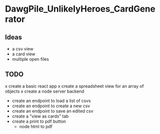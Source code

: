 # DawgPile_UnlikelyHeroes_CardGenerator

## Ideas
- a csv view
- a card view
- multiple open files

## TODO
x create a basic react app
x create a spreadsheet view for an array of objects
x create a node server backend
  - create an endpoint to load a list of csvs
  - create an endpoint to create a new csv
  - create an endpoint to save an edited csv
- create a "view as cards" tab
- create a print to pdf button
  - node html to pdf